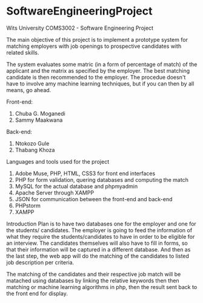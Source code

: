 # SoftwareEngineeringProject

Wits University COMS3002 - Software Engineering Project

The main objective of this project is to implement a prototype system for matching employers with job openings to prospective candidates with related skills.

The system evaluates some matric (in a form of percentage of match) of the applicant and the matrix as specified by the employer. The best matching candidate is then recommended to the employer. The procedue doesn't have to involve amy machine learning techniques, but if you can then by all means, go ahead.

Front-end:
1. Chuba G. Moganedi
2. Sammy Maakwana

Back-end:
1. Ntokozo Gule
2. Thabang Khoza

Languages and tools used for the project
1. Adobe Muse, PHP, HTML, CSS3 for front end interfaces
2. PHP for form validation, quering databases and computing the match
3. MySQL for the actual database and phpmyadmin
4. Apache Server through XAMPP
5. JSON for communication between the front-end and back-end
6. PHPstorm 
7. XAMPP

Introduction
Plan is to have two databases one for the employer and one for the students/ candidates.
The employer is going to feed the information of what they require the students/candidates to have in order to be eligible for an interview.
The candidates themselves will also have to fill in forms, so that their information will be captured in a different database. And then as the last step, the web app will do the matching of the candidates to listed job description per criteria.

The matching of the candidates and their respective job match will be matached using databases by linking the relative keywords then then matching or machine learning algorithms in php, then the result sent back to the front end for display.
 
